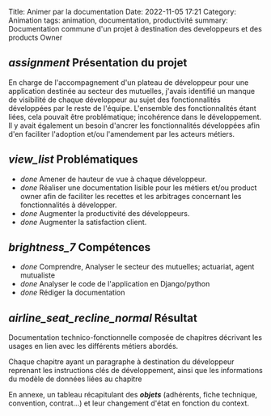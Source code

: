 Title: Animer par la documentation
Date: 2022-11-05 17:21
Category: Animation
tags: animation, documentation, productivité
summary: Documentation commune d'un projet à destination des developpeurs et des products Owner

## <i class="medium material-icons">assignment</i> Présentation du projet

En charge de l'accompagnement d'un plateau de développeur pour une application destinée au secteur des mutuelles, 
j'avais identifié un manque de visibilité de chaque développeur au sujet des fonctionnalités développées 
par le reste de l'équipe. L'ensemble des fonctionnalités étant liées, cela pouvait être problématique; incohérence 
dans le développement. 
Il y avait également un besoin d'ancrer les fonctionnalités développées afin d'en faciliter l'adoption et/ou l'amendement
par les acteurs métiers. 

## <i class="medium material-icons">view_list</i> Problématiques

 - <i class="tiny material-icons">done</i> Amener de hauteur de vue à chaque développeur.
 - <i class="tiny material-icons">done</i> Réaliser une documentation lisible pour les métiers et/ou product owner 
afin de faciliter les recettes et les arbitrages concernant les fonctionnalités à développer.
 - <i class="tiny material-icons">done</i> Augmenter la productivité des développeurs.
 - <i class="tiny material-icons">done</i> Augmenter la satisfaction client.

## <i class="medium material-icons">brightness_7</i> Compétences 

- <i class="tiny material-icons">done</i> Comprendre, Analyser le secteur des mutuelles; actuariat, agent mutualiste
- <i class="tiny material-icons">done</i> Analyser le code de l'application en Django/python
- <i class="tiny material-icons">done</i> Rédiger la documentation

## <i class="medium material-icons">airline_seat_recline_normal</i> Résultat

Documentation technico-fonctionnelle composée de chapitres décrivant les usages en lien avec les différents métiers abordés.

Chaque chapitre ayant un paragraphe à destination du développeur reprenant les instructions clés de développement, 
ainsi que les informations du modèle de données liées au chapitre

En annexe, un tableau récapitulant des ***objets*** (adhérents, fiche technique, convention, contrat...) et leur changement d'état 
en fonction du context. 


